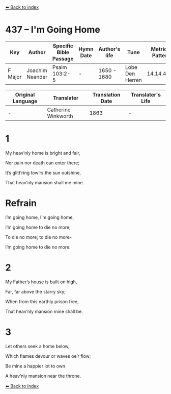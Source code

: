 [⬅️ Back to index](../README.md)

# 437 – I'm Going Home

Key | Author   | Specific Bible Passage     |Hymn Date |Author's life |Tune |Metrical Pattern   |Composer/Source                                                                                        
-- | --------- | ---------------------------|----------|--------------|-----|-------------------|-------------   
F Major  | Joachim Neander      | Psalm 103:2-5 | -  | 1650 - 1680 | Lobe Den Herren | 14.14.4.7.8 | Chorale Book for England, 1863 

Original Language | Translater | Translation Date   | Translater's Life     
----------------- | --------- | --------------------|-------------   
\-  | Catherine Winkworth      | 1863 | -  | 1827 - 1878 



# 1

My heav’nly home is bright and fair,

Nor pain nor death can enter there;

It’s glitt’ring tow’rs the sun outshine,

That heav’nly mansion shall me mine.



# Refrain

I’m going home, I’m going home,

I’m going home to die no more;

To die no more; to die no more-

I’m going home to die no more.



# 2

My Father’s house is built on high,

Far, far above the starry sky;

When from this earthly prison free,

That heav’nly mansion mine shall be.



# 3

Let others seek a home below,

Which flames devour or waves oe’r flow;

Be mine a happier lot to own

A heav’nly mansion near the throne.

[⬅️ Back to index](../README.md)

